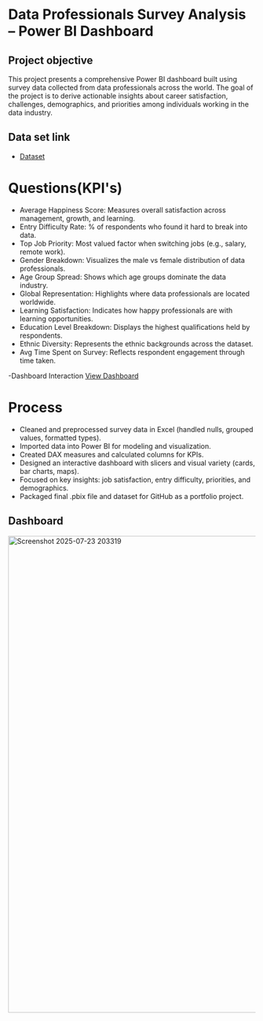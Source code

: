 # Data Professionals Survey Analysis – Power BI Dashboard
## Project objective
This project presents a comprehensive Power BI dashboard built using survey data collected from data professionals across the world. The goal of the project is to derive actionable insights about career satisfaction, challenges, demographics, and priorities among individuals working in the data industry.

## Data set link
- <a href="https://github.com/Meghanaaaaaaaaaaaaa/Power-bi-dashboard/blob/main/Power%20BI%20-%20Final%20Project.xlsx">Dataset</a>

# Questions(KPI's)
- Average Happiness Score: Measures overall satisfaction across management, growth, and learning.
- Entry Difficulty Rate: % of respondents who found it hard to break into data.
- Top Job Priority: Most valued factor when switching jobs (e.g., salary, remote work).
- Gender Breakdown: Visualizes the male vs female distribution of data professionals.
- Age Group Spread: Shows which age groups dominate the data industry.
- Global Representation: Highlights where data professionals are located worldwide.
- Learning Satisfaction: Indicates how happy professionals are with learning opportunities.
- Education Level Breakdown: Displays the highest qualifications held by respondents.
- Ethnic Diversity: Represents the ethnic backgrounds across the dataset.
- Avg Time Spent on Survey: Reflects respondent engagement through time taken.

-Dashboard Interaction <a href="https://github.com/Meghanaaaaaaaaaaaaa/Power-bi-dashboard/blob/main/Data%20professional%20Survey%20project%20power%20bi.pbix">View Dashboard</a>

# Process
- Cleaned and preprocessed survey data in Excel (handled nulls, grouped values, formatted types).
- Imported data into Power BI for modeling and visualization.
- Created DAX measures and calculated columns for KPIs.
- Designed an interactive dashboard with slicers and visual variety (cards, bar charts, maps).
- Focused on key insights: job satisfaction, entry difficulty, priorities, and demographics.
- Packaged final .pbix file and dataset for GitHub as a portfolio project.

## Dashboard
<img width="1919" height="969" alt="Screenshot 2025-07-23 203319" src="https://github.com/user-attachments/assets/71f3bf85-5a0a-4703-8d41-1f027e2e3036" />

